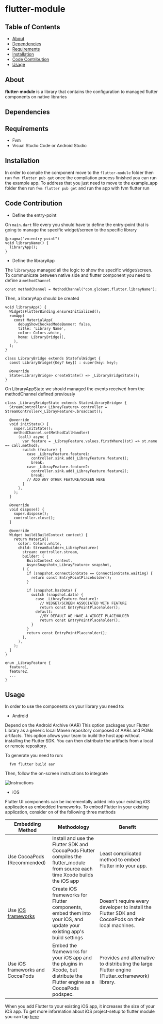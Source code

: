 # flutter-module

## Table of Contents
- [About](#about)
- [Dependencies](#dependencies)
- [Requirements](#requirements)
- [Installation](#installation)
- [Code Contribution](#code-contribution)
- [Usage](#usage)

## About

**flutter-module** is a library that contains the configuration to managed flutter components on native libraries

## Dependencies

## Requirements

- Fvm
- Visual Studio Code or Android Studio

## Installation

In order to compile the component move to the ```flutter-module``` folder then run ```fvm flutter pub get``` once the compilation process 
finished you can run the example app. To address that you just need to move to the example_app folder then run ```fvm flutter pub get``` and run the app with fvm flutter run

## Code Contribution

- Define the entry-point

On ```main.dart``` file every you should have to define the entry-point that is going to manage the specific widget/screen to the specific 
library

```
@pragma("vm:entry-point")
void libraryName() {
  libraryApp();
}
```
- Define the libraryApp

The ```libraryApp``` managed all the logic to show the specific widget/screen. To communicate between native side and flutter component you need to define a ```methodChannel```

```
const methodChannel = MethodChannel("com.globant.flutter.librayName");
```

Then, a libraryApp should be created

```
void libraryApp() {
  WidgetsFlutterBinding.ensureInitialized();
  runApp(
    const MaterialApp(
      debugShowCheckedModeBanner: false,
      title: 'Library Name',
      color: Colors.white,
      home: LibraryBridge(),
    ),
  );
}

class LibraryBridge extends StatefulWidget {
  const LibraryBridge({Key? key}) : super(key: key);

  @override
  State<LibraryBridge> createState() => _LibraryBridgeState();
}
```

On LibraryAppState we should managed the events received from the methodChannel defined previously

```
class _LibraryBridgeState extends State<LibraryBridge> {
  StreamController<_LibrayFeature> controller = StreamController<_LibrayFeature>.broadcast();

  @override
  void initState() {
    super.initState();
    methodChannel.setMethodCallHandler(
      (call) async {
        var feature = _LibrayFeature.values.firstWhere((st) => st.name == call.method);
        switch (feature) {
          case _LibrayFeature.feature1:
            controller.sink.add(_LibrayFeature.feature1);
            break;
          case _LibrayFeature.feature2:
            controller.sink.add(_LibrayFeature.feature2);
            break;
          // ADD ANY OTHER FEATURE/SCREEN HERE
        }
      },
    );
  }

  @override
  void dispose() {
    super.dispose();
    controller.close();
  }

  @override
  Widget build(BuildContext context) {
    return Material(
      color: Colors.white,
      child: StreamBuilder<_LibrayFeature>(
        stream: controller.stream,
        builder: (
          BuildContext context,
          AsyncSnapshot<_LibrayFeature> snapshot,
        ) {
          if (snapshot.connectionState == ConnectionState.waiting) {
            return const EntryPointPlaceholder();
          }

          if (snapshot.hasData) {
            switch (snapshot.data) {
              case _LibrayFeature.feature1:
                // WIDGET/SCREEN ASSOCIATED WITH FEATURE
                return const EntryPointPlaceholder();
              default:
                //BY DEFAULT WE HAVE A WIDGET PLACEHOLDER
                return const EntryPointPlaceholder();
            }
          }
          return const EntryPointPlaceholder();
        },
      ),
    );
  }
}

enum _LibrayFeature {
  feature1,
  feature2,
  ...
}

```

## Usage

In order to use the components on your library you need to:

- Android

Depend on the Android Archive (AAR)
This option packages your Flutter Library as a generic local Maven repository composed of AARs and POMs artifacts. This option allows 
your team to build the host app without installing the Flutter SDK. You can then distribute the artifacts from a local or remote repository.

To generate you need to run:
```
  fvm flutter build aar
```

Then, follow the on-screen instructions to integrate

![Instructions](https://docs.flutter.dev/assets/images/docs/development/add-to-app/android/project-setup/build-aar-instructions.png)

- iOS

Flutter UI components can be incrementally added into your existing iOS application as embedded frameworks. To embed Flutter in your 
existing application, consider on of the following three methods

| Embedding Method                                                                                                                               | Methodology                                                                                                                      | Benefit                                                                                           |
|------------------------------------------------------------------------------------------------------------------------------------------------|----------------------------------------------------------------------------------------------------------------------------------|---------------------------------------------------------------------------------------------------|
| Use CocoaPods (Recommended)                                                                                                                    | Install and use the Flutter SDK and CocoaPods Flutter compiles the flutter_module from source each time Xcode builds the iOS app | Least complicated method to embed Flutter into your app.                                          |
| Use [iOS frameworks](https://developer.apple.com/library/archive/documentation/MacOSX/Conceptual/BPFrameworks/Concepts/WhatAreFrameworks.html) | Create iOS frameworks for Flutter components, embed them into your iOS, and update your existing app's build settings            | Doesn't require every developer to install the Flutter SDK and CocoaPods on their local machines. |
| Use iOS frameworks and CocoaPods                                                                                                               | Embed the frameworks for your iOS app and the plugins in Xcode, but distribute the Flutter engine as a CocoaPods podspec.        | Provides and alternative to distributing the large Flutter engine (Flutter.xcframework) library.  |

When you add Flutter to your existing iOS app, it increases the size of your iOS app. To get more information about iOS project-setup to 
flutter module you can tap [here](https://docs.flutter.dev/add-to-app/ios/project-setup)

